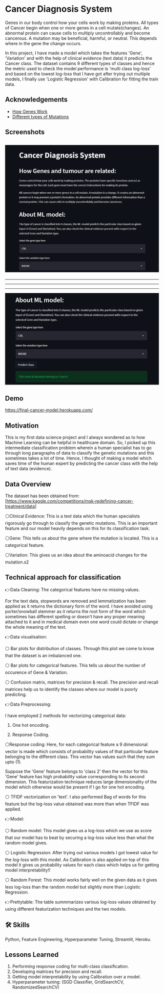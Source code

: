 
# Cancer Diagnosis System

Genes in our body control how your cells work by making proteins.
All types of Cancer begin when one or more genes in a cell mutate(changes).
An abnormal protein can cause cells to multiply uncontrollably and become cancerous. A mutation may be beneficial, harmful, or neutral. This depends where in the gene the change occurs.

In this project, I have made a model which takes the features 'Gene', 'Variation' and with the help of clinical evidence (text data) it
predicts the Cancer class. The dataset contains 9 different types of classes and hence the metric used to check the model
performance is 'multi class log-loss' and based on the lowest log-loss that I have got after
trying out multiple models, I finally use 'Logistic Regression' with Calibration for fitting the train data.  

## Acknowledgements

 - [How Genes Work](https://www.cancer.net/navigating-cancer-care/cancer-basics/genetics/genetics-cancer)
 - [Different types of Mutations](https://www.youtube.com/watch?v=qxXRKVompI8)



## Screenshots

![Demo 1](c1.PNG)
--------------------------------------------------------------------------------------------------------------------------------------------------------------------
--------------------------------------------------------------------------------------------------------------------------------------------------------------------
--------------------------------------------------------------------------------------------------------------------------------------------------------------------
--------------------------------------------------------------------------------------------------------------------------------------------------------------------
![Demo 2](c3.PNG)




## Demo

https://final-cancer-model.herokuapp.com/



## Motivation

This is my first data science project and I always wondered as to how Machine Learning 
can be helpful in healthcare domain. So, I picked up this intermediate classification problem wherein a human
specialist has to go through long paragraphs of data to classify the genetic mutations and this sometimes takes a lot of time.
Hence, I thought of making a model which saves time of the human expert by predicting the cancer class with the help of text data (evidence).

## Data Overview

The dataset has been obtained from: [https://www.kaggle.com/competitions/msk-redefining-cancer-treatment/data]

⚪Clinical Evidence: This is a text data which the human specialists rigorously go through to classify the genetic mutations.
This is an important feature and our model heavily depends on this for its classification task.

⚪Gene: This tells us about the gene where the mutation is located. This is a categorical feature.

⚪Variation: This gives us an idea about the aminoacid changes for the mutation.s2
## Technical approach for classification

👉Data Cleaning: The categorical features have no missing values.

For the text data, stopwords are removed and lemmatization has been applied as it returns the dictionary form of the word.
I have avoided using porter/snowball stemmer as it returns the root form of the word which sometimes has different spelling or doesn't have 
any proper meaning attached to it and in medical domain even one word could dictate or
change the whole meaning of the text.

👉Data visualisation:

⚪ Bar plots for distribution of classes. Through this plot we come to know that the
dataset is an imbalanced one.

⚪ Bar plots for categorical features. This tells us about the number of occurence of Gene & Variation.

⚪ Confusion matrix, matrices for precision & recall. The precision and recall matrices help us to identify the classes where
our model is poorly predicting.

👉Data Preprocessing:

I have employed 2 methods for vectorizing categorical data:

1) One hot encoding.

2) Response Coding.

⚪Response coding: Here, for each categorical feature a 9 dimensional vector is made
which consists of probability values of that particular feature belonging to the different class. This vector has values such that they sum upto (1).

Suppose the 'Gene' feature belongs to 'class 2' then the vector for this 'Gene' feature has high probability value
corresponding to its second dimension.
This featurization technique reduces large dimensionality of the model which otherwise would be present if I go for one hot encoding.

⚪ TFIDF vectorization on 'text'. I also performed Bag of words for this feature but the log-loss value obtained was more than when TFIDF was applied. 

👉Model:

⚪ Random model: This model gives us a log-loss which we use as score that our model has to beat
by securing a log-loss value less than what the random model gives.

⚪ Logistic Regression: After trying out various models I got lowest value for the log-loss with this model. 
As Calibration is also applied on top of this model it gives us probability values for each class which helps us for getting model interpretability!!

⚪ Random Forest: This model works fairly well on the given data as it gives less log-loss than the random model but slightly more than
Logistic Regression.

👉Prettytable: The table summmarizes various log-loss values obtained by using different featurization techniques and 
the two models.

## 🛠 Skills
Python, Feature Engineering, Hyperparameter Tuning, Streamlit, Heroku.


## Lessons Learned

1) Performing response coding for multi-class classification.
2) Developing matrices for precision and recall.
3) Getting model interpretability by using Calibration over a model.
4) Hyperparameter tuning:
(SGD Classifier, GridSearchCV, RandomizedSearchCV)      

 


